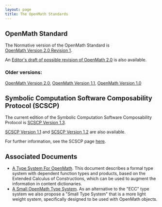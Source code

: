 ```yaml
---
layout: page
title: The OpenMath Standards
---
```


## OpenMath Standard

The Normative version of the OpenMath Standard is<br/>
[OpenMath Version 2.0 Revision 1](om20-2017-07-22).

An [Editor's draft of possible revision of OpenMath 2.0](om20-editors-draft) is also available.


### Older versions:
[OpenMath Version 2.0](om20-2004-06-30),
[OpenMath Version 1.1](om11),
[OpenMath Version 1.0](om10)



## Symbolic Computation Software Composability Protocol (SCSCP)

The current edition of the Symbolic Computation Software Composability Protocol
is [SCSCP Version 1.3](https://github.com/OpenMath/scscp/blob/master/revisions/SCSCP_1_3.pdf).

[SCSCP Version 1.1](https://github.com/OpenMath/scscp/blob/master/revisions/SCSCP_1_1.pdf)
and [SCSCP Version 1.2](https://github.com/OpenMath/scscp/blob/master/revisions/SCSCP_1_2.pdf) are also available.

For further information, see the SCSCP page [here](scscp).

## Associated Documents

* [A Type System For OpenMath](ecc.pdf).  This document describes a formal type system
with dependent function types and products, based on the Extended Calculus of
Constructions, which can be used to augment the information in content dictionaries.
* [A Small OpenMath Type System](sts.pdf). As an alternative to the "ECC" type system we
also propose a "Small Type System" that is a more light weight system, specifically
designed to be used with OpenMath objects.
 
